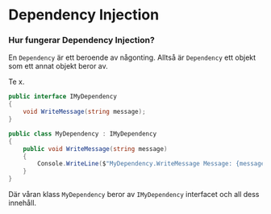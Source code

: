 ﻿# Dependency Injection

### Hur fungerar Dependency Injection?
En ``Dependency`` är ett beroende av någonting. Alltså är ``Dependency`` ett objekt som ett annat objekt beror av.  
  
Te x. 
```cs
public interface IMyDependency
{
    void WriteMessage(string message);
}

public class MyDependency : IMyDependency
{
    public void WriteMessage(string message)
    {
        Console.WriteLine($"MyDependency.WriteMessage Message: {message}");
    }
}
```  
Där våran klass ``MyDependency`` beror av ``IMyDependency`` interfacet och all dess innehåll.